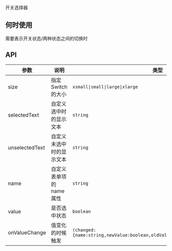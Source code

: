 开关选择器

## 何时使用

需要表示开关状态/两种状态之间的切换时

## API

| 参数 | 说明 | 类型 | 默认值 |
| --- | --- | --- | --- |
| size | 指定 Switch 的大小 | `xsmall\|small\|large\|xlarge` | default |
| selectedText | 自定义选中时的显示文本 | `string` | - |
| unselectedText | 自定义未选中时的显示文本 | `string` | - |
| name | 自定义表单项的 name 属性 | `string` | - |
| value | 是否选中状态 | `boolean` | - |
| onValueChange | 值变化的时候触发 | `(changed:{name:string,newValue:boolean,oldValue:boolean,sender:obj})=>void` | - |
